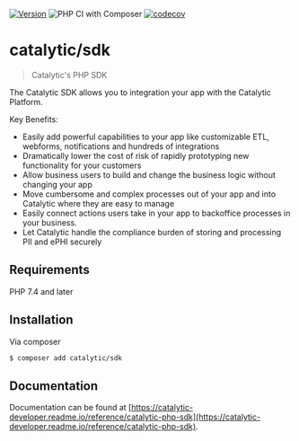 [![Version](https://poser.pugx.org/catalytic/sdk/version)](//packagist.org/packages/catalytic/sdk)
![PHP CI with Composer](https://github.com/catalyticlabs/catalytic-sdk-php/workflows/PHP%20CI%20with%20Composer/badge.svg)
[![codecov](https://codecov.io/gh/catalyticlabs/catalytic-sdk-php/branch/master/graph/badge.svg)](https://codecov.io/gh/catalyticlabs/catalytic-sdk-php)

# catalytic/sdk
> Catalytic's PHP SDK

The Catalytic SDK allows you to integration your app with the Catalytic Platform.

Key Benefits:

 - Easily add powerful capabilities to your app like customizable ETL, webforms, notifications and hundreds of integrations
 - Dramatically lower the cost of risk of rapidly prototyping new functionality for your customers
 - Allow business users to build and change the business logic without changing your app
 - Move cumbersome and complex processes out of your app and into Catalytic where they are easy to manage
 - Easily connect actions users take in your app to backoffice processes in your business.
 - Let Catalytic handle the compliance burden of storing and processing PII and ePHI securely


## Requirements
PHP 7.4 and later

## Installation
Via composer

```sh
$ composer add catalytic/sdk
```

## Documentation
Documentation can be found at [https://catalytic-developer.readme.io/reference/catalytic-php-sdk](https://catalytic-developer.readme.io/reference/catalytic-php-sdk).
